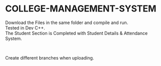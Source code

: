 # COLLEGE-MANAGEMENT-SYSTEM

Download the Files in the same folder and compile and run.
<br>
Tested in Dev C++.
<br>
The Student Section is Completed with Student Details & Attendance System.

<br>

Create different branches when uploading.
